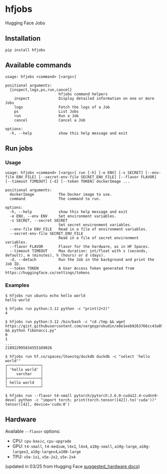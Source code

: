 # hfjobs

Hugging Face Jobs

## Installation

```
pip install hfjobs
```

## Available commands

```
usage: hfjobs <command> [<args>]

positional arguments:
  {inspect,logs,ps,run,cancel}
                        hfjobs command helpers
    inspect             Display detailed information on one or more Jobs
    logs                Fetch the logs of a Job
    ps                  List Jobs
    run                 Run a Job
    cancel              Cancel a Job

options:
  -h, --help            show this help message and exit
```

## Run jobs

### Usage

```
usage: hfjobs <command> [<args>] run [-h] [-e ENV] [-s SECRET] [--env-file ENV_FILE] [--secret-env-file SECRET_ENV_FILE] [--flavor FLAVOR] [--timeout TIMEOUT] [-d] [--token TOKEN] dockerImage ...

positional arguments:
  dockerImage           The Docker image to use.
  command               The command to run.

options:
  -h, --help            show this help message and exit
  -e ENV, --env ENV     Set environment variables.
  -s SECRET, --secret SECRET
                        Set secret environment variables.
  --env-file ENV_FILE   Read in a file of environment variables.
  --secret-env-file SECRET_ENV_FILE
                        Read in a file of secret environment variables.
  --flavor FLAVOR       Flavor for the hardware, as in HF Spaces.
  --timeout TIMEOUT     Max duration: int/float with s (seconds, default), m (minutes), h (hours) or d (days).
  -d, --detach          Run the Job in the background and print the Job ID.
  --token TOKEN         A User Access Token generated from https://huggingface.co/settings/tokens
```

### Examples

```
$ hfjobs run ubuntu echo hello world
hello world
```

```
$ hfjobs run python:3.12 python -c "print(2+2)"
4
```

```
$ hfjobs run python:3.12 /bin/bash -c "cd /tmp && wget https://gist.githubusercontent.com/sergeyprokudin/e8e1eeb9263766cc43a05ab9190442e4/raw/3c34504fd646517aeb15903700f8e9c1f4d6d2e5/fibonacci.py && python fibonacci.py"
0
1
...
218922995834555169026
```

```
$ hfjobs run hf.co/spaces/lhoestq/duckdb duckdb -c "select 'hello world'"
┌───────────────┐
│ 'hello world' │
│    varchar    │
├───────────────┤
│ hello world   │
└───────────────┘
```

```
$ hfjobs run --flavor t4-small pytorch/pytorch:2.6.0-cuda12.4-cudnn9-devel python -c "import torch; print(torch.tensor([42]).to('cuda'))"
tensor([42], device='cuda:0')
```

## Hardware

Available `--flavor` options:

- CPU: `cpu-basic`, `cpu-upgrade`
- GPU: `t4-small`, `t4-medium`, `l4x1`, `l4x4`, `a10g-small`, `a10g-large`, `a10g-largex2`, `a10g-largex4`,`a100-large`
- TPU: `v5e-1x1`, `v5e-2x2`, `v5e-2x4`

(updated in 03/25 from Hugging Face [suggested_hardware docs](https://huggingface.co/docs/hub/en/spaces-config-reference))
